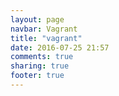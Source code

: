 ```yaml
---
layout: page
navbar: Vagrant
title: "vagrant"
date: 2016-07-25 21:57
comments: true
sharing: true
footer: true
---
```

